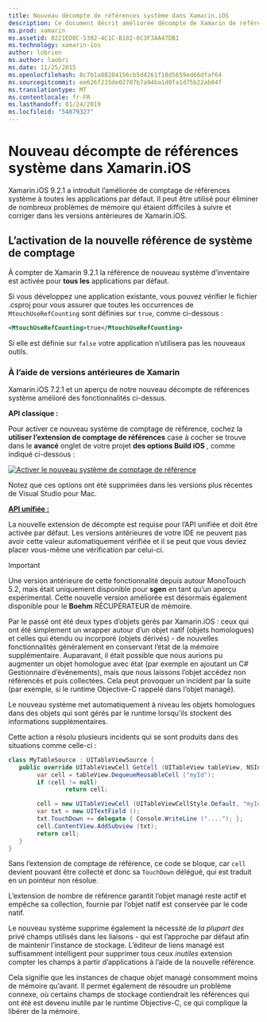 ```yaml
---
title: Nouveau décompte de références système dans Xamarin.iOS
description: Ce document décrit améliorée décompte de Xamarin de références système, activée par défaut dans toutes les applications Xamarin.iOS.
ms.prod: xamarin
ms.assetid: 0221ED8C-5382-4C1C-B182-6C3F3AA47DB1
ms.technology: xamarin-ios
author: lobrien
ms.author: laobri
ms.date: 11/25/2015
ms.openlocfilehash: 8c7b1a88284156cb5d4261f18d5659ed66dfaf64
ms.sourcegitcommit: ee626f215de02707b7a94ba1d0fa1d75b22ab84f
ms.translationtype: MT
ms.contentlocale: fr-FR
ms.lasthandoff: 01/24/2019
ms.locfileid: "54879327"
---
```

# <a name="new-reference-counting-system-in-xamarinios"></a>Nouveau décompte de références système dans Xamarin.iOS

Xamarin.iOS 9.2.1 a introduit l’améliorée de comptage de références système à toutes les applications par défaut. Il peut être utilisé pour éliminer de nombreux problèmes de mémoire qui étaient difficiles à suivre et corriger dans les versions antérieures de Xamarin.iOS.

## <a name="enabling-the-new-reference-counting-system"></a>L’activation de la nouvelle référence de système de comptage

À compter de Xamarin 9.2.1 la référence de nouveau système d’inventaire est activée pour **tous les** applications par défaut.

Si vous développez une application existante, vous pouvez vérifier le fichier .csproj pour vous assurer que toutes les occurrences de `MtouchUseRefCounting` sont définies sur `true`, comme ci-dessous :

```xml
<MtouchUseRefCounting>true</MtouchUseRefCounting>
```

Si elle est définie sur `false` votre application n’utilisera pas les nouveaux outils.

### <a name="using-older-versions-of-xamarin"></a>À l’aide de versions antérieures de Xamarin

Xamarin.iOS 7.2.1 et un aperçu de notre nouveau décompte de références système amélioré des fonctionnalités ci-dessus.

**API classique :**

Pour activer ce nouveau système de comptage de référence, cochez la **utiliser l’extension de comptage de références** case à cocher se trouve dans le **avancé** onglet de votre projet **des options Build iOS** , comme indiqué ci-dessous : 

[![](newrefcount-images/image1.png "Activer le nouveau système de comptage de référence")](newrefcount-images/image1.png#lightbox)

Notez que ces options ont été supprimées dans les versions plus récentes de Visual Studio pour Mac.

 **[API unifiée :](~/cross-platform/macios/unified/index.md)**

 La nouvelle extension de décompte est requise pour l’API unifiée et doit être activée par défaut. Les versions antérieures de votre IDE ne peuvent pas avoir cette valeur automatiquement vérifiée et il se peut que vous deviez placer vous-même une vérification par celui-ci.

    
> [!IMPORTANT]
> Une version antérieure de cette fonctionnalité depuis autour MonoTouch 5.2, mais était uniquement disponible pour **sgen** en tant qu’un aperçu expérimental. Cette nouvelle version améliorée est désormais également disponible pour le **Boehm** RÉCUPÉRATEUR de mémoire.


Par le passé ont été deux types d’objets gérés par Xamarin.iOS : ceux qui ont été simplement un wrapper autour d’un objet natif (objets homologues) et celles qui étendu ou incorporé (objets dérivés) - de nouvelles fonctionnalités généralement en conservant l’état de la mémoire supplémentaire. Auparavant, il était possible que nous aurions pu augmenter un objet homologue avec état (par exemple en ajoutant un C# Gestionnaire d’événements), mais que nous laissons l’objet accédez non référencés et puis collectées. Cela peut provoquer un incident par la suite (par exemple, si le runtime Objective-C rappelé dans l’objet managé).

Le nouveau système met automatiquement à niveau les objets homologues dans des objets qui sont gérés par le runtime lorsqu’ils stockent des informations supplémentaires.

Cette action a résolu plusieurs incidents qui se sont produits dans des situations comme celle-ci :

```csharp
class MyTableSource : UITableViewSource {
   public override UITableViewCell GetCell (UITableView tableView, NSIndexPath indexPath) {
        var cell = tableView.DequeueReusableCell ("myId");
        if (cell != null)
                return cell;

        cell = new UITableViewCell (UITableViewCellStyle.Default, "myId");
        var txt = new UITextField ();
        txt.TouchDown += delegate { Console.WriteLine ("...."); };
        cell.ContentView.AddSubview (txt);
        return cell;
   }
}
```

Sans l’extension de comptage de référence, ce code se bloque, car `cell` devient pouvant être collecté et donc sa `TouchDown` délégué, qui est traduit en un pointeur non résolue.

L’extension de nombre de référence garantit l’objet managé reste actif et empêche sa collection, fournie par l’objet natif est conservée par le code natif.

Le nouveau système supprime également la nécessité de *la plupart des* privé champs utilisés dans les liaisons - qui est l’approche par défaut afin de maintenir l’instance de stockage. L’éditeur de liens managé est suffisamment intelligent pour supprimer tous ceux *inutiles* extension compter les champs à partir d’applications à l’aide de la nouvelle référence.

Cela signifie que les instances de chaque objet managé consomment moins de mémoire qu’avant. Il permet également de résoudre un problème connexe, où certains champs de stockage contiendrait les références qui ont été est devenu inutile par le runtime Objective-C, ce qui complique la libérer de la mémoire.
